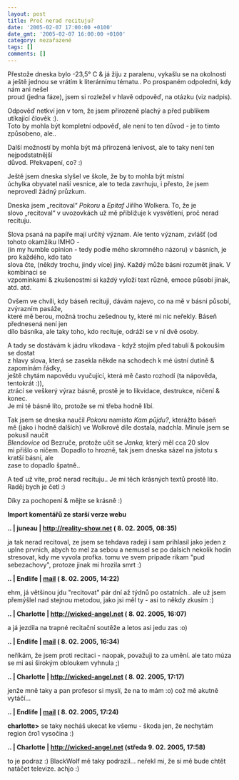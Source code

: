 ```yaml
---
layout: post
title: Proč nerad recituju?
date: '2005-02-07 17:00:00 +0100'
date_gmt: '2005-02-07 16:00:00 +0100'
category: nezařazené
tags: []
comments: []
---
```

<p>Přestože dneska bylo -23,5&deg; C &amp; já žiju z paralenu, vykašlu se na okolnosti<br />
a ještě jednou se vrátím k literárnímu tématu.. Po prospaném odpoledni, kdy nám ani nešel<br />
proud (jedna fáze), jsem si rozležel v hlavě odpověď, na otázku (viz nadpis).</p>
<p>Odpověď netkví jen v tom, že jsem přirozeně plachý a před publikem utíkající člověk :).<br />
Toto by mohla být kompletní odpověď, ale není to ten důvod - je to tímto způsobeno, ale..</p>
<p>Další možností by mohla být má přirozená lenivost, ale to taky není ten nejpodstatnější<br />
důvod. Překvapení, co? :)</p>
<p>Ještě jsem dneska slyšel ve škole, že by to mohla být místní<br />
úchylka obyvatel naší vesnice, ale to teda zavrhuju, i přesto, že jsem neprovedl žádný průzkum.</p>
<p>Dneska jsem &bdquo;recitoval&ldquo; <em>Pokoru</em> a <em>Epitaf</em> Jiřího Wolkera. To, že je<br />
slovo &bdquo;recitoval&ldquo; v uvozovkách už mě přibližuje k vysvětlení, proč nerad recituju.</p>
<p>Slova psaná na papíře mají určitý význam. Ale tento význam, zvlášť (od tohoto okamžiku IMHO -<br />
(in my humble opinion - tedy podle mého skromného názoru) v básních, je pro každého, kdo tato<br />
slova čte, (někdy trochu, jindy více) jiný. Každý může básni rozumět jinak. V kombinaci se<br />
vzpomínkami &amp; zkušenostmi si každý vyloží text různě, emoce působí jinak, atd. atd.</p>
<p>Ovšem ve chvíli, kdy báseň recituji, dávám najevo, co na mě v básni působí, zvýrazním pasáže,<br />
které mě berou, možná trochu zešednou ty, které mi nic neřekly. Báseň přednesená není jen<br />
dílo básníka, ale taky toho, kdo recituje, odráží se v ní dvě osoby.</p>
<p>A tady se dostávám k jádru vlkodava - když stojím před tabulí &amp; pokouším se dostat<br />
z hlavy slova, která se zasekla někde na schodech k mé ústní dutině &amp; zapomínám řádky,<br />
ještě chytám napovědu vyučující, která mě často rozhodí (ta nápověda, tentokrát :)),<br />
ztrácí se veškerý výraz básně, prostě je to likvidace, destrukce, ničení &amp; konec.<br />
Je mi té básně líto, protože se mi třeba hodně líbí.</p>
<p>Tak jsem se dneska naučil <em>Pokoru</em> namísto <em>Kam půjdu?</em>, kterážto báseň<br />
mě (jako i hodně dalších) ve Wolkrově díle dostala, nadchla. Minule jsem se pokusil naučit<br />
<em>Blendovice</em> od Bezruče, protože učit se <em>Janka,</em> který měl cca 20 slov<br />
mi přišlo o ničem. Dopadlo to hrozně, tak jsem dneska sázel na jistotu s kratší básní, ale<br />
zase to dopadlo špatně..</p>
<p>A teď už víte, proč nerad recituju.. Je mi těch krásných textů prostě líto. Raděj bych je četl :)</p>
<p>Díky za pochopení &amp; mějte se krásně :)</p>
<div class="import-komentaru">
<p><strong>Import komentářů ze starší verze webu</strong></p>
<div class="comment">
<p style="font-weight:bold"><span class="compredmet">..</span> | <span class="comname">juneau</span> |  <a href="http://reality-show.net">http://reality-show.net</a> (&nbsp;8.&nbsp;02.&nbsp;2005,&nbsp;08:35)</p>
<p>ja tak nerad recitoval, ze jsem se tehdava radeji i sam prihlasil jako jeden z uplne prvnich, abych to mel za sebou a nemusel se po dalsich nekolik hodin stresovat, kdy me vyvola profka. tomu ve svem pripade rikam &quot;pud sebezachovy&quot;, protoze jinak mi hrozila smrt :) </p>
</div>
<div class="comment">
<p style="font-weight:bold"><span class="compredmet">..</span> | <span class="comname">Endlife</span> |  <a href="mailto:jan.martinek@post.cz">mail</a> (&nbsp;8.&nbsp;02.&nbsp;2005,&nbsp;14:22)</p>
<p>ehm, já většinou jdu &quot;recitovat&quot; pár dní až týdnů po ostatních.. ale už jsem přemýšlel nad stejnou metodou, jako jsi měl ty - asi to někdy zkusím :) </p>
</div>
<div class="comment">
<p style="font-weight:bold"><span class="compredmet">..</span> | <span class="comname">Charlotte</span> |  <a href="http://wicked-angel.net">http://wicked-angel.net</a> (&nbsp;8.&nbsp;02.&nbsp;2005,&nbsp;16:07)</p>
<p>a já jezdila na trapné recitační soutěže a letos asi jedu zas :o) </p>
</div>
<div class="comment">
<p style="font-weight:bold"><span class="compredmet">..</span> | <span class="comname">Endlife</span> |  <a href="mailto:jan.martinek@post.cz">mail</a> (&nbsp;8.&nbsp;02.&nbsp;2005,&nbsp;16:34)</p>
<p>neříkám, že jsem proti recitaci - naopak, považuji to za umění. ale tato múza se mi asi širokým obloukem vyhnula ;) </p>
</div>
<div class="comment">
<p style="font-weight:bold"><span class="compredmet">..</span> | <span class="comname">Charlotte</span> |  <a href="http://wicked-angel.net">http://wicked-angel.net</a> (&nbsp;8.&nbsp;02.&nbsp;2005,&nbsp;17:17)</p>
<p>jenže mně taky a pan profesor si myslí, že na to mám :o) což mě akutně vytáčí... </p>
</div>
<div class="comment">
<p style="font-weight:bold"><span class="compredmet">..</span> | <span class="comname">Endlife</span> |  <a href="mailto:jan.martinek@post.cz">mail</a> (&nbsp;8.&nbsp;02.&nbsp;2005,&nbsp;17:24)</p>
<p><strong>charlotte&gt;</strong> se taky necháš ukecat ke všemu - škoda jen, že nechytám region čro1 vysočina :) </p>
</div>
<div class="comment">
<p style="font-weight:bold"><span class="compredmet">..</span> | <span class="comname">Charlotte</span> |  <a href="http://wicked-angel.net">http://wicked-angel.net</a> (středa&nbsp;9.&nbsp;02.&nbsp;2005,&nbsp;17:58)</p>
<p>to je podraz :) BlackWolf mě taky podrazil... neřekl mi, že si mě bude chtět natáčet televize. achjo :) </p>
</div>
</div>
